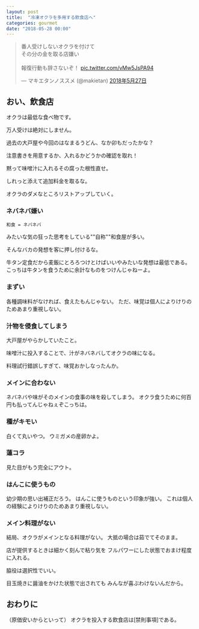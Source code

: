 ```yaml
---
layout: post
title:  "冷凍オクラを多用する飲食店へ"
categories: gourmet
date: "2018-05-28 00:00"
---
```


<blockquote class="twitter-tweet" data-lang="ja"><p lang="ja" dir="ltr">番人受けしないオクラを付けて<br>その分の金を取る店嫌い<br><br>報復行動も辞さないぞ！ <a href="https://t.co/vMw5JsPA94">pic.twitter.com/vMw5JsPA94</a></p>&mdash; マキエタンノススメ (@makietan) <a href="https://twitter.com/makietan/status/1000644309304074241?ref_src=twsrc%5Etfw">2018年5月27日</a></blockquote>
<script async src="https://platform.twitter.com/widgets.js" charset="utf-8"></script>

## おい、飲食店

オクラは最低な食べ物です。

万人受けは絶対にしません。

過去の大戸屋や今回のはなまるうどん、なか卯もだったかな？

注意書きを用意するか、入れるかどうかの確認を取れ！

黙って味噌汁に入れるその腐った根性直せ。

しれっと添えて追加料金を取るな。

オクラのダメなところリストアップしていく。

### ネバネバ嫌い

```
和食 = ネバネバ
```

みたいな気の狂った思考をしている""自称""和食屋が多い。

そんなバカの発想を客に押し付けるな。

牛タン定食だから麦飯にとろろつけとけばいいやみたいな発想は最低である。
こっちは牛タンを食うために余計なものをつけんじゃねーよ。

### まずい

各種調味料がなければ、食えたもんじゃない。
ただ、味覚は個人によりけりのためあまり重視しない。

### 汁物を侵食してしまう

大戸屋がやらかしていたこと。

味噌汁に投入することで、汁がネバネバしてオクラの味になる。

料理試行錯誤しすぎて、味覚おかしなったんか。

### メインに合わない

ネバネバや味がそのメインの食事の味を殺してしまう。
オクラ食うために何百円も払ってんじゃねぇぞこっちは。

### 種がキモい

白くて丸いやつ。
ウミガメの産卵かよ。

### 蓮コラ

見た目がもう完全にアウト。

### はんこに使うもの

幼少期の思い出補正だろう。
はんこに使うものという印象が強い。
これは個人の経験によりけりのためあまり重視しない。

### メイン料理がない

結局、オクラがメインとなる料理がない。
大抵の場合は茹でてそのまま。

店が提供するときは細かく刻んで粘り気を
フルパワーにした状態でおまけ程度に入れる。

脇役は選択性でいい。

目玉焼きに醤油をかけた状態で出されても
みんなが喜ぶわけないんだから。

## おわりに

（原価安いからといって）
オクラを投入する飲食店は[禁則事項]である。
